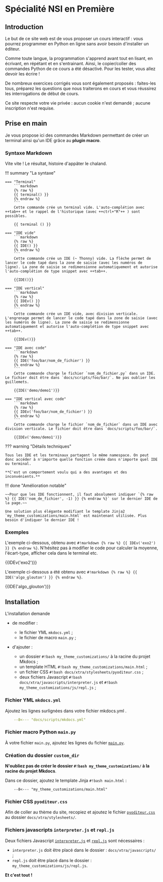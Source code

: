 # Spécialité NSI en Première

## Introduction

Le but de ce site web est de vous proposer un cours interactif : vous pourrez programmer en Python en ligne sans avoir besoin d'installer un éditeur.

Comme toute langue, la programmation s'apprend avant tout en lisant, en écrivant, en répétant et en s'entrainant. Ainsi, le copier/coller des commandes Python de ce cours a été désactivé. Pour les tester, vous allez devoir les écrire !

De nombreux exercices corrigés vous sont également proposés : faites-les tous, préparez les questions que nous traiterons en cours et vous réussirez les interrogations de début de cours.

Ce site respecte votre vie privée : aucun cookie n'est demandé ; aucune inscription n'est requise.

## Prise en main

Je vous propose ici des commandes Markdown permettant de créer un terminal ainsi qu'un IDE grâce au **plugin macro**.

### Syntaxe Markdown

Vite vite ! Le résultat, histoire d'appâter le chaland.

!!! summary "La syntaxe"

    === "Terminal"
        ```markdown
        {% raw %}
        {{ terminal() }}
        {% endraw %}
        ```
        Cette commande crée un terminal vide. L'auto-complétion avec ++tab++ et le rappel de l'historique (avec ++ctrl+"R"++ ) sont possibles.

        {{ terminal () }}

    === "IDE vide"
        ```markdown
        {% raw %}
        {{ IDE() }}
        {% endraw %}
        ```
        Cette commande crée un IDE (~ Thonny) vide. La flèche permet de lancer le code tapé dans la zone de saisie (avec les numéros de ligne). La zone de saisie se redimensionne automatiquement et autorise l'auto-complétion de type snippet avec ++tab++.

        {{IDE()}}

    === "IDE vertical"
        ```markdown
        {% raw %}
        {{ IDEv() }}
        {% endraw %}
        ```
        Cette commande crée un IDE vide, avec division verticale. L'engrenage permet de lancer le code tapé dans la zone de saisie (avec les numéros de ligne). La zone de saisie se redimensionne automatiquement et autorise l'auto-complétion de type snippet avec ++tab++.

        {{IDEv()}}

    === "IDE avec code"
        ```markdown
        {% raw %}
        {{ IDE('foo/bar/nom_de_fichier') }}
        {% endraw %}
        ```
        Cette commande charge le fichier `nom_de_fichier.py` dans un IDE. Le fichier doit être dans `docs/scripts/foo/bar/`. Ne pas oublier les guillemets.

        {{IDE('demo/demo1')}}

    === "IDE vertical avec code"
        ```markdown
        {% raw %}
        {{ IDEv('foo/bar/nom_de_fichier') }}
        {% endraw %}
        ```
        Cette commande charge le fichier `nom_de_fichier` dans un IDE avec division verticale. Le fichier doit être dans `docs/scripts/foo/bar/`.       

        {{IDEv('demo/demo1')}}
 

??? warning "Détails techniques"

    Tous les IDE et les terminaux partagent le même namespace. On peut donc accéder à n'importe quelle fonction créée dans n'importe quel IDE ou terminal. 
    
    **C'est un comportement voulu qui a des avantages et des inconvénients.**

!!! done "Amélioration notable"

    ~~Pour que les IDE fonctionnent, il faut absolument indiquer `{% raw %} {{ IDE('nom_de_fichier', -1) }} {% endraw %}` sur le dernier IDE de la page.~~

    Une solution plus élégante modifiant le template Jinja2 `my_theme_customizations/main.html` est maintenant utilisée. Plus besoin d'indiquer le dernier IDE !


### Exemples

L'exemple ci-dessous, obtenu avec `#!markdown {% raw %} {{ IDEv('exo2') }} {% endraw %}`. N'hésitez pas à modifier le code pour calculer la moyenne, l'écart-type, afficher cela dans le terminal etc.

{{IDEv('exo2')}}

L'exemple ci-dessous a été obtenu avec `#!markdown {% raw %} {{ IDE('algo_glouton') }} {% endraw %}`.

{{IDE('algo_glouton')}}


## Installation

L'installation demande

- de modifier :
  
    - le fichier YML `mkdocs.yml` ;
    - le fichier de macro `main.py` ;

- d'ajouter :

    - un dossier `#!bash my_theme_customizations/` à la racine du projet Mkdocs ;
    - un template HTML `#!bash my_theme_customizations/main.html` ;
    - un fichier CSS `#!bash docs/xtra/stylesheets/pyoditeur.css` ;
    - deux fichiers Javascript `#!bash docs/xtra/javascripts/interpreter.js` et `#!bash my_theme_customizations/js/repl.js` ;

### Fichier YML `mkdocs.yml`

Ajoutez les lignes surlignées dans votre fichier mkdocs.yml .

```yaml hl_lines="7 16 19"
    --8<--- "docs/scripts/mkdocs.yml"
```

### Fichier macro Python `main.py`

À votre fichier `main.py`, ajoutez les lignes du fichier [`main.py`](https://gitlab.com/bouillotvincent/pyodide-mkdocs/-/raw/main/docs/scripts/main.py "main.py sur Gitlab").


### Création du dossier `custom_dir`

**N'oubliez pas de créer le dossier `#!bash my_theme_customizations/` à la racine du projet Mkdocs**.

Dans ce dossier, ajoutez le template Jinja `#!bash main.html` :

```jinja
    --8<--- "my_theme_customizations/main.html"
```

### Fichier CSS `pyoditeur.css`

Afin de coller au thème du site, recopiez et ajoutez le fichier [`pyoditeur.css`](https://gitlab.com/bouillotvincent/pyodide-mkdocs/-/raw/main/docs/xtra/stylesheets/pyoditeur.css "Pyoditeur CSS sur Gitlab") au dossier `docs/xtra/stylesheets/`.

### Fichiers javascripts `interpreter.js` et `repl.js`

Deux fichiers Javascript [`interpreter.js`](https://gitlab.com/bouillotvincent/pyodide-mkdocs/-/raw/main/docs/xtra/javascripts/interpreter.js "interpreter JS sur Gitlab ") et [`repl.js`](https://gitlab.com/bouillotvincent/pyodide-mkdocs/-/raw/main/my_theme_customizations/js/repl.js "repl JS sur Gitlab ") sont nécessaires :

- `interpreter.js` doit être placé dans le dossier : `docs/xtra/javascripts/` ;
- `repl.js` doit être placé dans le dossier : `my_theme_customizations/js/repl.js`.

**Et c'est tout !**